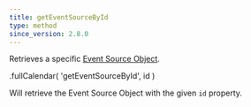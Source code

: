 ```yaml
---
title: getEventSourceById
type: method
since_version: 2.8.0
---
```


Retrieves a specific [Event Source Object](event-source-object).

<div class='spec' markdown='1'>
.fullCalendar( 'getEventSourceById', id )
</div>

Will retrieve the Event Source Object with the given `id` property.
